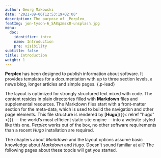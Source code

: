 ```yaml
---
author: Georg Makowski
date: "2021-09-06T12:53:19+02:00"
description: The purpose of _Perplex_
featImg: jon-tyson-6_SA8qzmzx8-unsplash.jpg
menu:
  doc:
    identifier: intro
    name: Introduction
    pre: visibility
subtitle: false
title: Introduction
weight: 1
---
```


**Perplex** has been designed to publish information about software. It provides templates for a documentation with up to three section levels, a news blog, longer articles and simple pages.
{.p-lead} <!--more-->

 The layout is optimized for strongly structured text mixed with code. The content resides in plain directories filled with **Markdown** files and supplemental resources. The Markdown files start with a front-matter section for the meta-data, which is used to build the navigation and other page elements. This file structure is rendered by [**Hugo**]({{< relref "hugo" >}}) — the world’s most efficient static site engine — into a website styled like this one. _Perplex_ works out of the box, no other software requirements than a recent _Hugo_ installation are required.

The chapters about _Markdown_ and the layout options assume basic knowledge about _Markdown_ and _Hugo_. Doesn't sound familiar at all? The following pages about these topcis will get you started.

